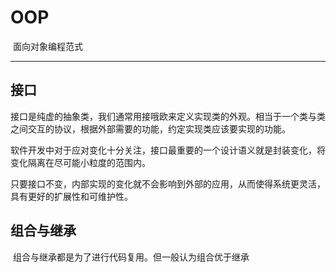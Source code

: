 # OOP

​		面向对象编程范式

---

## 接口

​		接口是纯虚的抽象类，我们通常用接哦欧来定义实现类的外观。相当于一个类与类之间交互的协议，根据外部需要的功能，约定实现类应该要实现的功能。

​		软件开发中对于应对变化十分关注，接口最重要的一个设计语义就是封装变化，将变化隔离在尽可能小粒度的范围内。

​		只要接口不变，内部实现的变化就不会影响到外部的应用，从而使得系统更灵活，具有更好的扩展性和可维护性。 



## 组合与继承

​		组合与继承都是为了进行代码复用。但一般认为组合优于继承